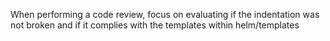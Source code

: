When performing a code review, focus on evaluating if the indentation was not broken and if it complies with the templates within helm/templates

